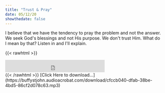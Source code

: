 ```yaml
---
title: "Trust & Pray"
date: 05/12/20
showthedate: false
---
```


I believe that we have the tendency to pray the problem and not the answer. We seek God's blessings and not His purpose. We don't trust Him. What do I mean by that? Listen in and I'll explain.
<!--more-->
{{< rawhtml >}}
<iframe width='320px' height='40px' src='https://www.audioacrobat.com/tplay/B7583f807a7eb1a0094dab34b2fcd79c1Nh0vFTYGJjkqCxxeRWpbalBUVVVJSBYEPUgSeDZ+UFA' frameBorder='0'></iframe><br>
{{< /rawhtml >}}
[Click Here to download&hellip;](https://buffystjohn.audioacrobat.com/download/cfccb040-dfab-38be-4bd5-86cf2d078c63.mp3)